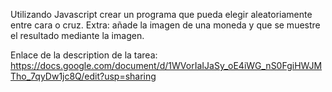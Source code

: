 Utilizando Javascript crear un programa que pueda elegir aleatoriamente entre cara o cruz.
Extra: añade la imagen de una moneda y que se muestre el resultado mediante la imagen.

Enlace de la description de la tarea: 
https://docs.google.com/document/d/1WVorIaIJaSy_oE4iWG_nS0FgiHWJMTho_7qyDw1jc8Q/edit?usp=sharing

